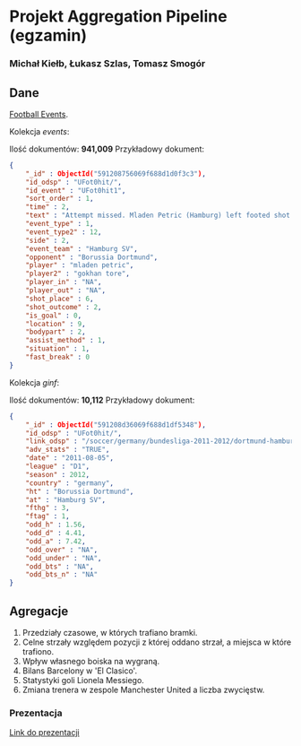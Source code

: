 # Projekt Aggregation Pipeline (egzamin)

### Michał Kiełb, Łukasz Szlas, Tomasz Smogór

## Dane

[Football Events](https://www.kaggle.com/secareanualin/football-events).

Kolekcja *events*:

Ilość dokumentów: **941,009**
Przykładowy dokument:

```json
{
	"_id" : ObjectId("591208756069f688d1d0f3c3"),
	"id_odsp" : "UFot0hit/",
	"id_event" : "UFot0hit1",
	"sort_order" : 1,
	"time" : 2,
	"text" : "Attempt missed. Mladen Petric (Hamburg) left footed shot from the left side of the box is high and wide to the left. Assisted by Gokhan Tore.",
	"event_type" : 1,
	"event_type2" : 12,
	"side" : 2,
	"event_team" : "Hamburg SV",
	"opponent" : "Borussia Dortmund",
	"player" : "mladen petric",
	"player2" : "gokhan tore",
	"player_in" : "NA",
	"player_out" : "NA",
	"shot_place" : 6,
	"shot_outcome" : 2,
	"is_goal" : 0,
	"location" : 9,
	"bodypart" : 2,
	"assist_method" : 1,
	"situation" : 1,
	"fast_break" : 0
}
```

Kolekcja *ginf*:

Ilość dokumentów: **10,112**
Przykładowy dokument:

```json
{
	"_id" : ObjectId("591208d36069f688d1df5348"),
	"id_odsp" : "UFot0hit/",
	"link_odsp" : "/soccer/germany/bundesliga-2011-2012/dortmund-hamburger-UFot0hit/",
	"adv_stats" : "TRUE",
	"date" : "2011-08-05",
	"league" : "D1",
	"season" : 2012,
	"country" : "germany",
	"ht" : "Borussia Dortmund",
	"at" : "Hamburg SV",
	"fthg" : 3,
	"ftag" : 1,
	"odd_h" : 1.56,
	"odd_d" : 4.41,
	"odd_a" : 7.42,
	"odd_over" : "NA",
	"odd_under" : "NA",
	"odd_bts" : "NA",
	"odd_bts_n" : "NA"
}
```

## Agregacje

1. Przedziały czasowe, w których trafiano bramki.
2. Celne strzały względem pozycji z której oddano strzał, a miejsca w które trafiono.
3. Wpływ własnego boiska na wygraną.
4. Bilans Barcelony w 'El Clasico'.
5. Statystyki goli Lionela Messiego.
6. Zmiana trenera w zespole Manchester United a liczba zwycięstw.

### Prezentacja

[Link do prezentacji](https://github.com/mkielb/nosql-egzamin/blob/master/presentation.pdf)
